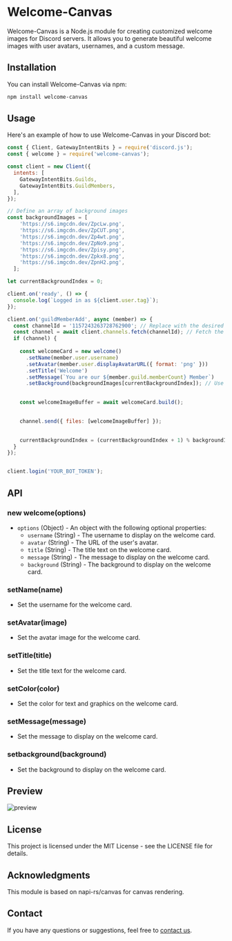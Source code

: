 # Welcome-Canvas

Welcome-Canvas is a Node.js module for creating customized welcome images for Discord servers. It allows you to generate beautiful welcome images with user avatars, usernames, and a custom message.

## Installation

You can install Welcome-Canvas via npm:

```bash
npm install welcome-canvas
```

## Usage

Here's an example of how to use Welcome-Canvas in your Discord bot:

```javascript
const { Client, GatewayIntentBits } = require('discord.js');
const { welcome } = require('welcome-canvas'); 

const client = new Client({
  intents: [
    GatewayIntentBits.Guilds,
    GatewayIntentBits.GuildMembers,
  ],
});

// Define an array of background images
const backgroundImages = [
    'https://s6.imgcdn.dev/ZpcLw.png',
    'https://s6.imgcdn.dev/ZpCUT.png',
    'https://s6.imgcdn.dev/Zp4wt.png',
    'https://s6.imgcdn.dev/ZpNo9.png',
    'https://s6.imgcdn.dev/Zpisy.png',
    'https://s6.imgcdn.dev/Zpkx8.png',
    'https://s6.imgcdn.dev/ZpnH2.png',
  ];

let currentBackgroundIndex = 0; 

client.on('ready', () => {
  console.log(`Logged in as ${client.user.tag}`);
});

client.on('guildMemberAdd', async (member) => {
  const channelId = '1157243263728762900'; // Replace with the desired channel ID
  const channel = await client.channels.fetch(channelId); // Fetch the channel by ID
  if (channel) {
   
    const welcomeCard = new welcome()
      .setName(member.user.username)
      .setAvatar(member.user.displayAvatarURL({ format: 'png' }))
      .setTitle('Welcome')
      .setMessage(`You are our ${member.guild.memberCount} Member`)
      .setBackground(backgroundImages[currentBackgroundIndex]); // Use the current background

    
    const welcomeImageBuffer = await welcomeCard.build();

    
    channel.send({ files: [welcomeImageBuffer] });

    
    currentBackgroundIndex = (currentBackgroundIndex + 1) % backgroundImages.length;
  }
});


client.login('YOUR_BOT_TOKEN');
```

## API

### new welcome(options)
- `options` (Object) - An object with the following optional properties:
  - `username` (String) - The username to display on the welcome card.
  - `avatar` (String) - The URL of the user's avatar.
  - `title` (String) - The title text on the welcome card.
  - `message` (String) - The message to display on the welcome card.
  - `background` (String) - The background to display on the welcome card.
### setName(name)
- Set the username for the welcome card.

### setAvatar(image)
- Set the avatar image for the welcome card.

### setTitle(title)
- Set the title text for the welcome card.

### setColor(color)
- Set the color for text and graphics on the welcome card.

### setMessage(message)
- Set the message to display on the welcome card.

### setbackground(background)
- Set the background to display on the welcome card.


## Preview
![preview](https://s6.imgcdn.dev/9Dw5M.png)

## License

This project is licensed under the MIT License - see the LICENSE file for details.

## Acknowledgments

This module is based on napi-rs/canvas for canvas rendering.

## Contact

If you have any questions or suggestions, feel free to [contact us](https://discord.gg/cool-music-support-925619107460698202).
